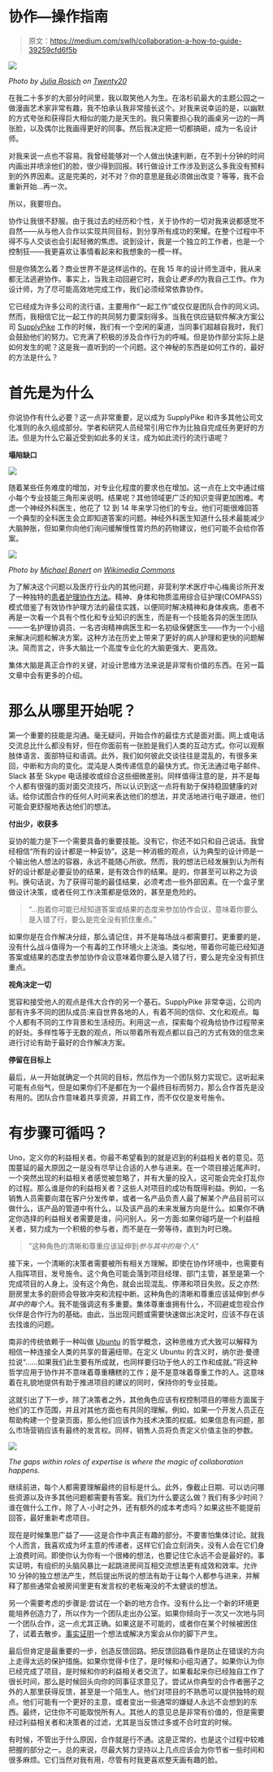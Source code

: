 # 协作—操作指南

> 原文：<https://medium.com/swlh/collaboration-a-how-to-guide-39259cfd6f5b>

![](img/04e024e6c05d2aaa7ea3199e3e51204c.png)

*Photo by* [*Julia Rosich*](https://www.twenty20.com/rosich.julia/photos) *on* [*Twenty20*](https://www.twenty20.com/)

在我二十多岁的大部分时间里，我以取笑他人为生。在洛杉矶最大的主题公园之一做漫画艺术家非常有趣，我不怕承认我非常擅长这个。对我来说幸运的是，以幽默的方式夸张和获得巨大相似的能力是天生的。我只需要担心我的画桌另一边的一两张脸，以及偶尔比我画得更好的同事。然后我决定把一切都搞砸，成为一名设计师。

对我来说一点也不容易。我曾经能够对一个人做出快速判断，在不到十分钟的时间内画出并喷涂他们的脸，很少得到回报。转行做设计工作涉及到这么多我没有预料到的外界因素。这是完美的，对不对？你的意思是我必须做出改变？等等，我不会重新开始…再一次。

所以，我要坦白。

协作让我很不舒服。由于我过去的经历和个性，关于协作的一切对我来说都感觉不自然——从与他人合作以实现共同目标，到分享所有成功的荣耀。在整个过程中不得不与人交谈也会引起轻微的焦虑。说到设计，我是一个独立的工作者，也是一个控制狂——我更喜欢让事情看起来和我想象的一模一样。

但是你猜怎么着？商业世界不是这样运作的。在我 15 年的设计师生涯中，我从来都无法逃避协作。事实上，当我主动回避它时，我会让*更多的*为我自己工作。作为设计师，为了尽可能高效地完成工作，我们必须经常依靠协作。

它已经成为许多公司的流行语，主要用作“一起工作”或仅仅是团队合作的同义词。然而，我相信它比一起工作的共同努力要深刻得多。当我在供应链软件解决方案公司 [SupplyPike](https://www.supplypike.com) 工作的时候，我们有一个空闲的渠道，当同事们超越自我时，我们会鼓励他们的努力。它充满了积极的涉及合作行为的呼喊。但是协作部分实际上是如何发生的呢？这是我一直听到的一个问题。这个神秘的东西是如何工作的，最好的方法是什么？

# 首先是为什么

你说协作有什么必要？这一点非常重要，足以成为 SupplyPike 和许多其他公司文化准则的永久组成部分。学者和研究人员经常引用它作为比独自完成任务更好的方法。但是为什么它最近受到如此多的关注，成为如此流行的流行语呢？

**塌陷缺口**

![](img/af5b691f0af48142529ac87c00ce6695.png)

随着某些任务难度的增加，对专业化程度的要求也在增加。这一点在上文中通过缩小每个专业技能三角形来说明。结果呢？其他领域更广泛的知识变得更加困难。考虑一个神经外科医生，他花了 12 到 14 年来学习他们的专业。他们可能很难回答一个典型的全科医生会立即知道答案的问题。神经外科医生知道什么技术最能减少大脑肿胀，但如果你向他们询问缓解慢性胃灼热的药物建议，他们可能不会给你答案。

![](img/d3a8600c66b785d190a8a38ebd464aeb.png)

*Photo by* [*Michael Bonert*](https://commons.wikimedia.org/wiki/User:Nephron) *on* [*Wikimedia Commons*](https://commons.wikimedia.org/wiki/File:Mayo_MN_Gonda_3884cp.jpg)

为了解决这个问题以及医疗行业内的其他问题，非营利学术医疗中心梅奥诊所开发了一种独特的[患者护理协作方法](https://www.mayoclinic.org/medical-professionals/psychiatry-psychology/news/collaborative-care-model-significantly-improves-patient-outcomes/mac-20429626)。精神、身体和物质滥用综合征护理(COMPASS)模式借鉴了有效协作护理方法的最佳实践，以便同时解决精神和身体疾病。患者不再是一次看一个具有个性化和专业知识的医生，而是有一个技能各异的医生团队——一名护理协调员、一名咨询精神病医生和一名初级保健医生——作为一个小组来解决问题和解决方案。这种方法在历史上带来了更好的病人护理和更快的问题解决。简而言之，许多大脑比一个高度专业化的大脑更强大、更高效。

集体大脑是真正合作的关键，对设计思维方法来说是非常有价值的东西。在另一篇文章中会有更多的介绍。

# 那么从哪里开始呢？

第一个重要的技能是沟通。毫无疑问，开始合作的最佳方式是面对面。网上或电话交流总比什么都没有好，但在你面前有一张脸是我们人类的互动方式。你可以观察肢体语言、面部特征和语调。此外，我们如何彼此交谈往往是混乱的，有很多来回，中断和方向的变化。混沌是人类传递信息的最快方式。你无法通过电子邮件、Slack 甚至 Skype 电话接收或综合这些细微差别。同样值得注意的是，并不是每个人都有很强的面对面交流技巧，所以认识到这一点将有助于保持稳固健康的对话。给你试图合作的任何人时间来表达他们的想法，并灵活地进行电子跟进，他们可能会更舒服地表达他们的想法。

**付出少，收获多**

妥协的能力是下一个需要具备的重要技能。没有它，你还不如只和自己说话。我曾经相信“所有的设计都是一种妥协”。这是一种消极的观点，认为典型的设计师是一个输出他人想法的容器，永远不能随心所欲。然而，我的想法已经发展到认为所有好的设计都是必要妥协的结果，是有效合作的结果。是的，你甚至可以称之为谈判。换句话说，为了获得可能的最佳结果，必须考虑一些外部因素。在一个盒子里做设计决策，或者任何工作决策都是低效的，甚至是危险的。

> “…抱着你可能已经知道答案或结果的态度来参加协作会议，意味着你要么是入错了行，要么是完全没有抓住重点。”

如果你是在合作解决分歧，那么请记住，并不是每场战斗都需要打。更重要的是，没有什么战斗值得为一个有毒的工作环境火上浇油。类似地，带着你可能已经知道答案或结果的态度去参加协作会议意味着你要么是入错了行，要么是完全没有抓住重点。

**视角决定一切**

宽容和接受他人的观点是伟大合作的另一个基石。SupplyPike 非常幸运，公司内部有许多不同的团队成员:来自世界各地的人，有着不同的信仰、文化和观点。每个人都有不同的工作背景和生活经历。利用这一点，探索每个视角给协作过程带来的好处。多样性等于无数的观点，所以带着所有观点都以自己的方式有效的信念来进行讨论有助于最好的合作解决方案。

**停留在目标上**

最后，从一开始就确定一个共同的目标，然后作为一个团队努力实现它。这听起来可能有点俗气，但是如果你们不是都在为一个最终目标而努力，那么合作首先是没有用的。团队合作意味着共享资源，并肩工作，而不仅仅是发号施令。

# 有步骤可循吗？

Uno，定义你的利益相关者。你最不希望看到的就是迟到的利益相关者的意见。范围蔓延的最大原因之一是没有尽早让合适的人参与进来。在一个项目接近尾声时，一个突然出现的利益相关者感觉被忽略了，并有大量的投入，这可能会完全打乱你的过程。那么谁是你的利益相关者？这些人对项目的成功有既得利益。例如，一名销售人员需要向潜在客户分发传单，或者一名产品负责人最了解某个产品目前可以做什么，该产品的管道中有什么，以及该产品的未来发展方向是什么。如果你不确定你选择的利益相关者需要是谁，问问别人。另一方面:如果你碰巧是一个利益相关者，努力成为一个积极的参与者，而不是在一旁等待，直到为时已晚。

> "这种角色的清晰和尊重应该延伸到*参与其中的每个人*"

接下来，一个清晰的决策者需要被所有相关方理解。即使在协作环境中，也需要有人指挥项目，发号施令。这个角色可能会落到项目经理、部门主管，甚至是第一个完成项目的人身上。没有这个角色，就会出现混乱、停滞和项目失败。反之亦然:厨房里太多的厨师会导致冲突和流程中断。这种角色的清晰和尊重应该延伸到*参与其中的每个人*。我不能强调这有多重要。集体尊重谁拥有什么，不回避或忽视合作伙伴是合作行为的基础。由此，当出现问题或需要快速做出决定时，应该不存在该去找谁的问题。

南非的传统依赖于一种叫做 [Ubuntu](https://youtu.be/SMSqZckROfA) 的哲学概念，这种思维方式大致可以解释为相信一种连接全人类的共享的普遍纽带。在定义 Ubuntu 的含义时，纳尔逊·曼德拉说“……如果我们此生要有所成就，也同样要归功于他人的工作和成就。”将这种哲学应用于协作并不意味着尊重糟糕的工作；是不是意味着尊重工作的人。这意味着在礼貌地提供有助于推进项目的建议的同时，保持你的专业技能。

这就引出了下一步。除了决策者之外，其他角色应该有权控制项目的哪些方面属于他们的工作范围，并且对其他方面也有共同的理解。例如，如果一个开发人员正在帮助构建一个登录页面，那么他们应该作为技术决策的权威。如果信息有问题，那么市场营销应该有最终的发言权。同样，销售人员将负责定义价值主张的参数。

![](img/3903d693d9ae0bc6efdcc45b10a76e32.png)

*The gaps within roles of expertise is where the magic of collaboration happens.*

继续前进，每个人都需要理解最终的目标是什么。此外，像截止日期、可以访问哪些资源以及许多其他问题都需要有答案。我们为什么要这么做？我们有多少时间？谁在做什么工作，除了人-小时之外，还有额外的成本考虑吗？如果这些不能提前回答，最好重新考虑项目。

现在是时候集思广益了——这是合作中真正有趣的部分。不要害怕集体讨论。就我个人而言，我喜欢成为坏主意的传递者，这样它们会立刻消失，没有人会在它们身上浪费时间。即使你认为你有一个很棒的想法，也要记住它永远不会是最好的。事实证明，有组织的头脑风暴比一起跳进房间互相交流想法更有成效和效率。允许 10 分钟的独立想法产生，然后提出所说的想法有助于让每个人都参与进来，并解释了那些通常会被房间里更有发言权的老板淹没的不太健谈的想法。

另一个需要考虑的步骤是:尝试在一个新的地方合作。没有什么比一个新的环境更能培养创造力了，所以作为一个团队走出办公室。如果你倾向于一次又一次地与同一个团队合作，这一点尤其正确。如果这是不可能的，或者你在某个时候被困住了，试着去散步。[事实证明](https://news.stanford.edu/2014/04/24/walking-vs-sitting-042414/)一个想法或解决方案会从你的脚下产生。

最后但肯定是最重要的一步，创造反馈回路。把反馈回路看作是防止在错误的方向上走得太远的保护措施。如果你觉得卡住了，是时候和小组沟通了。如果你认为你已经完成了项目，是时候和你的利益相关者交流了。如果看起来你已经独自工作了很长时间，那么是时候回头向你的同事征求意见了。尝试从你典型的合作者圈子之外的人那里获得反馈，甚至是一个陌生人。他们对项目的不熟悉可以提供独特的观点。他们可能有一个更好的主意，或者变出一些通常的嫌疑人永远不会想到的东西。最终，记住你不可能取悦所有人。其他人的意见总是非常有价值的，但是需要经过利益相关者和决策者的过滤，尤其是当反馈过多或不合时宜的时候。

有时候，不管出于什么原因，合作就是行不通。这是正常的，也是这个过程中较难把握的部分之一。总的来说，尽最大努力坚持以上几点应该会为你节省一些时间和很多麻烦。它们当然对我有用，尽管有时我更喜欢整天画有趣的脸。